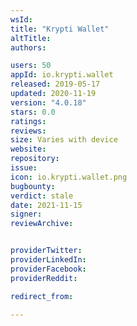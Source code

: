 ```yaml
---
wsId: 
title: "Krypti Wallet"
altTitle: 
authors:

users: 50
appId: io.krypti.wallet
released: 2019-05-17
updated: 2020-11-19
version: "4.0.18"
stars: 0.0
ratings: 
reviews: 
size: Varies with device
website: 
repository: 
issue: 
icon: io.krypti.wallet.png
bugbounty: 
verdict: stale
date: 2021-11-15
signer: 
reviewArchive:


providerTwitter: 
providerLinkedIn: 
providerFacebook: 
providerReddit: 

redirect_from:

---
```



